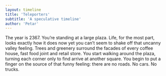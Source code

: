 ```yaml
---
layout: timeline
title: 'Teleporters'
subtitle: 'A speculative timeline'
author: 'Petar'
---
```


The year is 2367. You’re standing at a large plaza. Life, for the most part, looks exactly how it does now yet you can’t seem to shake off that uncanny valley feeling. Trees and greenery surround the facades of every coffee house, fast food joint and retail store. You start walking around the plaza, turning each corner only to find arrive at another square. You begin to put a finger on the source of that funny feeling: there are no roads. No cars. No trucks.